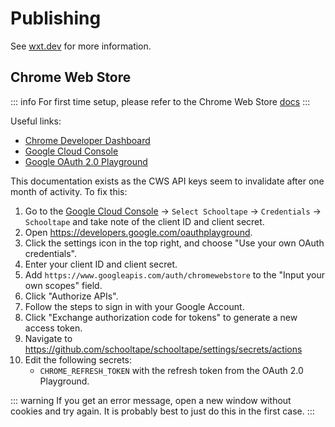 # Publishing

See [wxt.dev](https://wxt.dev/get-started/publishing.html) for more information.

## Chrome Web Store

::: info
For first time setup, please refer to the Chrome Web Store [docs](https://developer.chrome.com/docs/webstore/using-api#setup)
:::

Useful links:

- [Chrome Developer Dashboard](https://chrome.google.com/webstore/devconsole)
- [Google Cloud Console](https://console.developers.google.com/)
- [Google OAuth 2.0 Playground](https://developers.google.com/oauthplayground/)

This documentation exists as the CWS API keys seem to invalidate after one month of activity. To fix this:

1. Go to the [Google Cloud Console](https://console.developers.google.com/) -> `Select Schooltape` -> `Credentials` -> `Schooltape` and take note of the client ID and client secret.
2. Open https://developers.google.com/oauthplayground.
3. Click the settings icon in the top right, and choose "Use your own OAuth credentials".
4. Enter your client ID and client secret.
5. Add `https://www.googleapis.com/auth/chromewebstore` to the "Input your own scopes" field.
6. Click "Authorize APIs".
7. Follow the steps to sign in with your Google Account.
8. Click "Exchange authorization code for tokens" to generate a new access token.
9. Navigate to https://github.com/schooltape/schooltape/settings/secrets/actions
10. Edit the following secrets:
    - `CHROME_REFRESH_TOKEN` with the refresh token from the OAuth 2.0 Playground.

::: warning
If you get an error message, open a new window without cookies and try again. It is probably best to just do this in the first case.
:::
